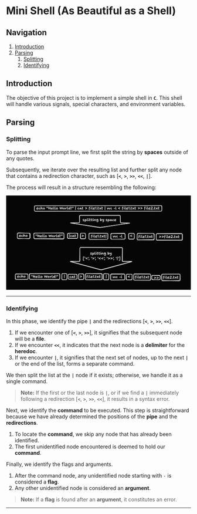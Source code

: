 # Mini Shell (As Beautiful as a Shell)

## Navigation

1. [Introduction](#introduction)
2. [Parsing](#parsing)
    1. [Splitting](#splitting)
    2. [Identifying](#identifying)

## Introduction

The objective of this project is to implement a simple shell in **`C`**. This shell will handle various signals, special characters, and environment variables.

## Parsing

### Splitting

To parse the input prompt line, we first split the string by **spaces** outside of any quotes.

Subsequently, we iterate over the resulting list and further split any node that contains a redirection character, such as [**`<`**, **`>`**, **`>>`**, **`<<`**, **`|`**].

The process will result in a structure resembling the following:

![demonstration](./demo.png)

---

### Identifying

In this phase, we identify the pipe **`|`** and the redirections [**`<`**, **`>`**, **`>>`**, **`<<`**].

1. If we encounter one of [**`<`**, **`>`**, **`>>`**], it signifies that the subsequent node will be a **file**. 
2. If we encounter **`<<`**, it indicates that the next node is a **delimiter** for the **heredoc**.
3. If we encounter **`|`**, it signifies that the next set of nodes, up to the next **`|`** or the end of the list, forms a separate command.

We then split the list at the **`|`** node if it exists; otherwise, we handle it as a single command.

> **Note:** If the first or the last node is **`|`**, or if we find a **`|`** immediately following a redirection [**`<`**, **`>`**, **`>>`**, **`<<`**], it results in a syntax error.

Next, we identify the **command** to be executed. This step is straightforward because we have already determined the positions of the **pipe** and the **redirections**.

1. To locate the **command**, we skip any node that has already been identified.
2. The first unidentified node encountered is deemed to hold our **command**.

Finally, we identify the flags and arguments.

1. After the command node, any unidentified node starting with `-` is considered a **flag**.
2. Any other unidentified node is considered an **argument**.

> **Note:** If a **flag** is found after an **argument**, it constitutes an error.

---
